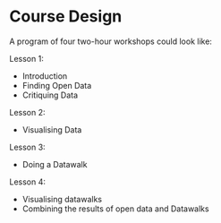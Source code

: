 # Course Design

A program of four two-hour workshops could look like:

Lesson 1:

- Introduction
- Finding Open Data
- Critiquing Data

Lesson 2:

- Visualising Data

Lesson 3:

- Doing a Datawalk

Lesson 4:

- Visualising datawalks
- Combining the results of open data and Datawalks
